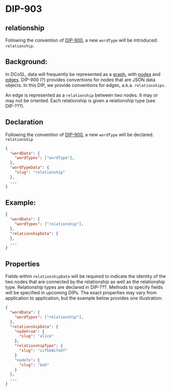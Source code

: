 DIP-903
======

relationship
------------------------------

Following the convention of [DIP-900](900.md), a new `wordType` will be introduced: `relationship`.

## Background: 

In DCoSL, data will frequently be represented as a [graph](../../glossary/graph.md), with [nodes](../../glossary/node.md) and [edges](../../glossary/relationship.md). DIP-900 (?) provides conventions for nodes that are JSON data objects. In this DIP, we provide conventions for edges, a.k.a. `relationships`.

An edge is represented as a `relationship` between two nodes. It may or may not be oriented. Each relationship is given a relationship type (see DIP-???).

## Declaration

Following the convention of [DIP-900](900.md), a new `wordType` will be declared: `relationship`

```json
{
  "wordData": {
    "wordTypes": ["wordType"],
  },
  "wordTypeData": {
    "slug": "relationship"
  },
  ...
}
```

## Example:

```json
{
  "wordData": {
    "wordTypes": ["relationship"],
  },
  "relationshipData": {
  },
  ...
}
```

## Properties 

Fields within `relationshipData` will be required to indicate the identity of the two nodes that are connected by the relationship as well as the relationship type. Relationship types are declared in DIP-???. Methods to specify fields will be specified in upcoming DIPs. The exact properties may vary from application to application, but the example below provides one illustration:

```json
{
  "wordData": {
    "wordTypes": ["relationship"],
  },
  "relationshipData": {
    "nodeFrom": {
      "slug": "alice"
    },
    "relationshipType": {
      "slug": "isTheWifeOf"
    }
    "nodeTo": {
      "slug": "bob"
    }
  },
  ...
}
```


